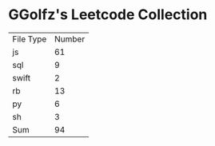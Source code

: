 # GGolfz's Leetcode Collection

<table><tr><td>File Type</td><td>Number</td></tr><tr><td>js</td><td>61</td></tr><tr><td>sql</td><td>9</td></tr><tr><td>swift</td><td>2</td></tr><tr><td>rb</td><td>13</td></tr><tr><td>py</td><td>6</td></tr><tr><td>sh</td><td>3</td></tr><tr><td>Sum</td><td>94</td></tr></table>